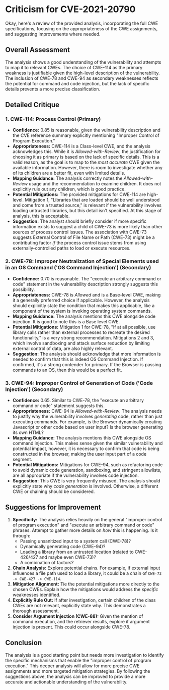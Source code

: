 # Criticism for CVE-2021-20790

Okay, here's a review of the provided analysis, incorporating the full CWE specifications, focusing on the appropriateness of the CWE assignments, and suggesting improvements where needed.

## Overall Assessment

The analysis shows a good understanding of the vulnerability and attempts to map it to relevant CWEs. The choice of CWE-114 as the primary weakness is justifiable given the high-level description of the vulnerability. The inclusion of CWE-78 and CWE-94 as secondary weaknesses reflects the potential for command and code injection, but the lack of specific details prevents a more precise classification.

## Detailed Critique

### 1. CWE-114: Process Control (Primary)

*   **Confidence:** 0.85 is reasonable, given the vulnerability description and the CVE reference summary explicitly mentioning "Improper Control of Program Execution."
*   **Appropriateness:**  CWE-114 is a Class-level CWE, and the analysis acknowledges this. While it is *Allowed-with-Review*, the justification for choosing it as primary is based on the lack of specific details.  This is a valid reason, as the goal is to map to the *most accurate* CWE given the available information. However, there is room to investigate whether any of its children are a better fit, even with limited details.
*   **Mapping Guidance:** The analysis correctly notes the *Allowed-with-Review* usage and the recommendation to examine children.  It does not explicitly rule out any children, which is good practice.
*   **Potential Mitigations:**  The provided mitigations for CWE-114 are high-level. Mitigation 1, "Libraries that are loaded should be well understood and come from a trusted source," is relevant if the vulnerability involves loading untrusted libraries, but this detail isn't specified.  At this stage of analysis, this is acceptable.
*   **Suggestion:**  The analyst should briefly consider if more specific information exists to suggest a child of CWE-73 is more likely than other sources of process control issues.  The association with CWE-73 suggests External Control of File Name or Path (CWE-73) might be a contributing factor *if* the process control issue stems from using externally-controlled paths to load or execute resources.

### 2. CWE-78: Improper Neutralization of Special Elements used in an OS Command ('OS Command Injection') (Secondary)

*   **Confidence:** 0.70 is reasonable. The "execute an arbitrary command or code" statement in the vulnerability description strongly suggests this possibility.
*   **Appropriateness:** CWE-78 is *Allowed* and is a Base-level CWE, making it a generally preferred choice if applicable. However, the analysis should explicitly state the condition that makes this applicable, like a component of the system is invoking operating system commands.
*   **Mapping Guidance:** The analysis mentions this CWE alongside code injection. It is good to note this is a Base level CWE.
*   **Potential Mitigations:** Mitigation 1 for CWE-78, "If at all possible, use library calls rather than external processes to recreate the desired functionality," is a very strong recommendation. Mitigations 2 and 3, which involve sandboxing and attack surface reduction by limiting external control of data, are also highly relevant.
*   **Suggestion:** The analysis should acknowledge that more information is needed to confirm that this is indeed OS Command Injection.  If confirmed, it's a strong contender for primary. If the Browser is passing commands to an OS, then this would be a perfect fit.

### 3. CWE-94: Improper Control of Generation of Code ('Code Injection') (Secondary)

*   **Confidence:** 0.65.  Similar to CWE-78, the "execute an arbitrary command or code" statement suggests this.
*   **Appropriateness:** CWE-94 is *Allowed-with-Review*. The analysis needs to justify why the vulnerability involves *generating* code, rather than just executing commands.  For example, is the Browser dynamically creating Javascript or other code based on user input? Is the browser generating its own HTML?
*   **Mapping Guidance:** The analysis mentions this CWE alongside OS command injection. This makes sense given the similar vulnerability and potential impact, however, it is necessary to confirm that code is being constructed in the browser, making the user input part of a code segment.
*   **Potential Mitigations:** Mitigations for CWE-94, such as refactoring code to avoid dynamic code generation, sandboxing, and stringent allowlists, are all appropriate if the vulnerability involves code injection.
*   **Suggestion:** This CWE is very frequently misused. The analysis should explicitly state why *code generation* is involved. Otherwise, a different CWE or chaining should be considered.

## Suggestions for Improvement

1.  **Specificity:**  The analysis relies heavily on the general "improper control of program execution" and "execute an arbitrary command or code" phrases.  Attempt to gather more details on *how* this is happening. Is it through:
    *   Passing unsanitized input to a system call (CWE-78)?
    *   Dynamically generating code (CWE-94)?
    *   Loading a library from an untrusted location (related to CWE-426/427 and maybe even CWE-73)?
    *   A combination of factors?
2.  **Chain Analysis:** Explore potential chains.  For example, if external input influences a file path used to load a library, it could be a chain of `CWE-73 -> CWE-427 -> CWE-114`.
3.  **Mitigation Alignment:**  Tie the potential mitigations more directly to the chosen CWEs.  Explain how the mitigations would address the *specific* weaknesses identified.
4.  **Explicitly Rule Out:** If after investigation, certain children of the class CWEs are not relevant, explicitly state why. This demonstrates a thorough assessment.
5.  **Consider Argument Injection (CWE-88):** Given the mention of command execution, and the retriever results, explore if argument injection is present. This could occur alongside CWE-78.

## Conclusion

The analysis is a good starting point but needs more investigation to identify the specific mechanisms that enable the "improper control of program execution." This deeper analysis will allow for more precise CWE assignments and more targeted mitigation strategies. By following the suggestions above, the analysis can be improved to provide a more accurate and actionable understanding of the vulnerability.